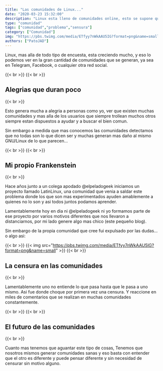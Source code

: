 ```yaml
---
title: "Las comunidades de Linux..."
date: "2020-03-23 15:32:00"
description: "Linux esta lleno de comunidades online, esto se supone que deberia llenarnos de alegria pero..."
type: "comunidad"
tags: ["comunidad","problema","sensura"]
category: ["Comunidad"]
img: "https://pbs.twimg.com/media/ETfyy7nWkAAU5IG?format=png&name=small"
authors: ["PatoJAD"]
---
```


Linux, mas alla de todo tipo de encuesta, esta creciendo mucho, y eso lo podemos ver en la gran cantidad de comunidades que se generan, ya sea en Telegram, Facebook, o cualquier otra red social.

{{< br >}}
{{< br >}}

## Alegrias que duran poco

{{< br >}}

Esto genera mucha a alegria a personas como yo, ver que existen muchas comunidades y mas alla de los usuarios que siempre trollean muchos otros siempre estan dispuestos a ayudar y a buscar el bien comun.

Sin embargo a medida que mas conocemos las comunidades detectamos que no todas son lo que dicen ser y muchas generan mas daño al mismo GNU/Linux de lo que parecen...

{{< br >}}
{{< br >}}

## Mi propio Frankenstein

{{< br >}}

Hace años junto a un colega apodado @elpeladogeek iniciamos un proyecto llamado LatinLinux, una comunidad que venia a saldar este problema donde los que son mas experimentados ayuden amablemente a quienes no lo son y asi todos juntos podamos aprender.

Lamentablemente hoy en dia ni @elpeladogeek ni yo formamos parte de ese proyecto por varios motivos diferentes que nos llevaron a distanciarnos, por mi lado genere algo mas chico (este pequeño blog).

Sin embargo de la propia comunidad que cree fui expulsado por las dudas... o algo asi:

{{< br >}}
{{< img src="https://pbs.twimg.com/media/ETfyy7nWkAAU5IG?format=png&name=small" >}}
{{< br >}}

## La censura en las comunidades

{{< br >}}

Lamentablemente uno no entiende lo que pasa hasta que le pasa a uno mismo. Asi fue donde choque por primera vez una censura. Y reaccione en miles de comentarios que se realizan en muchas comunidades constantemente.

{{< br >}}
{{< br >}}

## El futuro de las comunidades

{{< br >}}

Cuanto mas tenemos que aguantar este tipo de cosas, Tenemos que nosotros mismos generar comunidades sanas y eso basta con entender que el otro es diferente y puede pensar diferente y sin necesidad de censurar sin motivo alguno.
